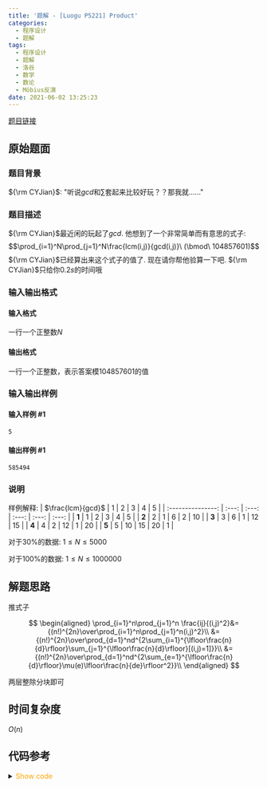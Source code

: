 ```yaml
---
title: '题解 - [Luogu P5221] Product'
categories:
  - 程序设计
  - 题解
tags:
  - 程序设计
  - 题解
  - 洛谷
  - 数学
  - 数论
  - Möbius反演
date: 2021-06-02 13:25:23
---
```


[题目链接](https://www.luogu.com.cn/problem/P5221)

<!-- more -->

## 原始题面

### 题目背景

${\rm CYJian}$: "听说$gcd$和$\sum$套起来比较好玩？？那我就......"

### 题目描述

${\rm CYJian}$最近闲的玩起了$gcd$. 他想到了一个非常简单而有意思的式子:
$$\prod_{i=1}^N\prod_{j=1}^N\frac{lcm(i,j)}{gcd(i,j)}\ (\bmod\ 104857601)$$
${\rm CYJian}$已经算出来这个式子的值了. 现在请你帮他验算一下吧. ${\rm CYJian}$只给你$0.2s$的时间哦

### 输入输出格式

#### 输入格式

一行一个正整数$N$

#### 输出格式

一行一个正整数，表示答案模$104857601$的值

### 输入输出样例

#### 输入样例 #1

```input1
5
```

#### 输出样例 #1

```output1
585494
```

### 说明

样例解释:
| $\frac{lcm}{gcd}$ |   1   |   2   |   3   |   4   |   5   |
| :---------------: | :---: | :---: | :---: | :---: | :---: |
|       **1**       |   1   |   2   |   3   |   4   |   5   |
|       **2**       |   2   |   1   |   6   |   2   |  10   |
|       **3**       |   3   |   6   |   1   |  12   |  15   |
|       **4**       |   4   |   2   |  12   |   1   |  20   |
|       **5**       |   5   |  10   |  15   |  20   |   1   |

对于$30\%$的数据: $1 \leq N \leq 5000$

对于$100\%$的数据: $1 \leq N \leq 1000000$

## 解题思路

推式子

$$
\begin{aligned}
  \prod_{i=1}^n\prod_{j=1}^n \frac{ij}{(i,j)^2}&={(n!)^{2n}\over\prod_{i=1}^n\prod_{j=1}^n(i,j)^2}\\
  &={(n!)^{2n}\over\prod_{d=1}^nd^{2\sum_{i=1}^{\lfloor\frac{n}{d}\rfloor}\sum_{j=1}^{\lfloor\frac{n}{d}\rfloor}[(i,j)=1]}}\\
  &={(n!)^{2n}\over\prod_{d=1}^nd^{2\sum_{e=1}^{\lfloor\frac{n}{d}\rfloor}\mu(e)\lfloor\frac{n}{de}\rfloor^2}}\\
\end{aligned}
$$

两层整除分块即可

## 时间复杂度

$O(n)$

## 代码参考

<details>
<summary><font color='orange'>Show code</font></summary>

```cpp
/*
 * @Author: Tifa
 * @LastEditTime: 2021-06-02 13:25:23
 * @Description: Luogu P5221
 */
#include <bits/stdc++.h>
using namespace std;
using i64 = int64_t;
#define _for(i, l, r) for (decltype(l + r) i = (l); i <= (r); ++i)
const int N = 1e6 + 2, mod = 104857601;
i64 qpow(i64 a, i64 b) {
    i64 res = 1;
    for (; b; b >>= 1, a = a * a % mod)
        if (b & 1) res = res * a % mod;
    return res;
}
i64 inv(i64 a) { return qpow(a, mod - 2); }

int prime[N / 10], cnt;
bool vis[N];
int smu[N];
void seive(int n = N - 2) {
    smu[1] = 1;
    _for(i, 2, n) {
        if (!vis[i]) smu[prime[++cnt] = i] = -1;
        for (int j = 1; j <= cnt && i * prime[j] <= n; ++j) {
            vis[i * prime[j]] = 1;
            if (i % prime[j] == 0) break;
            smu[i * prime[j]] = -smu[i];
        }
    }
    _for(i, 2, n) smu[i] += smu[i - 1];
}

int main() {
    seive();
    int n;
    cin >> n;
    i64 ans = 1;
    _for(i, 2, n)(ans *= i) %= mod;
    ans = qpow(ans, 2 * n);
    i64 fl = 1, fr = 1;
    int il = 1, ir = 1;
    for (int l = 1, r; l <= n; l = r + 1) {
        r = n / (n / l);
        i64 exp = 0;
        for (int l2 = 1, r2, n2 = n / l; l2 <= n2; l2 = r2 + 1) {
            r2 = n2 / (n2 / l2);
            (exp += 1ll * (n2 / l2) * (n2 / l2) % (mod - 1) * (smu[r2] - smu[l2 - 1] + mod - 1) % (mod - 1)) %= mod - 1;
        }
        while (ir <= r) (fr *= ir++) %= mod;
        while (il < l) (fl *= il++) %= mod;
        (ans *= qpow(inv(fr) * fl % mod, exp * 2 % (mod - 1))) %= mod;
    }
    cout << ans << endl;
}
```

</details>
